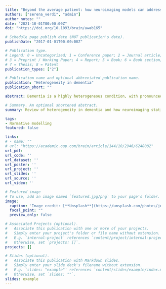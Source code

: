 ```yaml
---
title: "Beyond the average patient: how neuroimaging models can address heterogeneity in dementia"
authors: ["serena_verdi", "admin"]
author_notes: ""
date: "2021-10-01T00:00:00Z"
doi: "https://doi.org/10.1093/brain/awab165"

# Schedule page publish date (NOT publication's date).
publishDate: "2017-01-01T00:00:00Z"

# Publication type.
# Legend: 0 = Uncategorized; 1 = Conference paper; 2 = Journal article;
# 3 = Preprint / Working Paper; 4 = Report; 5 = Book; 6 = Book section;
# 7 = Thesis; 8 = Patent
publication_types: ["2"]

# Publication name and optional abbreviated publication name.
publication: "Heterogeneity in dementia"
publication_short: ""

abstract: Dementia is a highly heterogeneous condition, with pronounced individual differences in age of onset, clinical presentation, progression rates and neuropathological hallmarks, even within a specific diagnostic group. However, the most common statistical designs used in dementia research studies and clinical trials overlook this heterogeneity, instead relying on comparisons of group average differences (e.g. patient versus control or treatment versus placebo), implicitly assuming within-group homogeneity. This one-size-fits-all approach potentially limits our understanding of dementia aetiology, hindering the identification of effective treatments. Neuroimaging has enabled the characterization of the average neuroanatomical substrates of dementias; however, the increasing availability of large open neuroimaging datasets provides the opportunity to examine patterns of neuroanatomical variability in individual patients. In this update, we outline the causes and consequences of heterogeneity in dementia and discuss recent research that aims to tackle heterogeneity directly, rather than assuming that dementia affects everyone in the same way. We introduce spatial normative modelling as an emerging data-driven technique, which can be applied to dementia data to model neuroanatomical variation, capturing individualized neurobiological ‘fingerprints’. Such methods have the potential to detect clinically relevant subtypes, track an individual’s disease progression or evaluate treatment responses, with the goal of moving towards precision medicine for dementia.

# Summary. An optional shortened abstract.
summary: Review of heterogeneity in dementia and how neuroimaging statistical techniques enable modelling of heterogeneity in the brain. We propose that the application of  normative modelling methods to dementia neuroimaging studies as a promising avenue to mapping regional variations at the individual level

tags:
- Normative modelling
featured: false

links:
# - name: ""
# url: "https://academic.oup.com/brain/article/144/10/2946/6248082"
url_pdf:
url_code: ''
url_dataset: ''
url_poster: ''
url_project: ''
url_slides: ''
url_source: ''
url_video: ''

# Featured image
# To use, add an image named `featured.jpg/png` to your page's folder. 
image:
  caption: 'Image credit: [**Unsplash**](https://unsplash.com/photos/jdD8gXaTZsc)'
  focal_point: ""
  preview_only: false

# Associated Projects (optional).
#   Associate this publication with one or more of your projects.
#   Simply enter your project's folder or file name without extension.
#   E.g. `internal-project` references `content/project/internal-project/index.md`.
#   Otherwise, set `projects: []`.
projects: []

# Slides (optional).
#   Associate this publication with Markdown slides.
#   Simply enter your slide deck's filename without extension.
#   E.g. `slides: "example"` references `content/slides/example/index.md`.
#   Otherwise, set `slides: ""`.
slides: example
---
```

